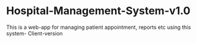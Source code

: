 # Hospital-Management-System-v1.0
This is a web-app for managing patient appointment, reports etc using this system- Client-version
